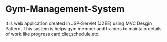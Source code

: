 # Gym-Management-System
It is web application created in JSP-Servlet (J2EE) using MVC Desgin Pattern. This system is helps gym member and trainers to maintain details of work like progress card,diet,schedule,etc. 
